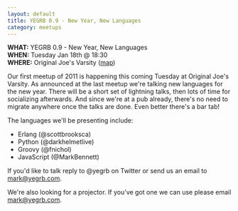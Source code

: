 ```yaml
---
layout: default
title: YEGRB 0.9 - New Year, New Languages
category: meetups
---
```


**WHAT:** YEGRB 0.9 - New Year, New Languages  
**WHEN:** Tuesday Jan 18th @ 18:30  
**WHERE:** Original Joe's Varsity ([map](http://goo.gl/maps/Rqdv))  

Our first meetup of 2011 is happening this coming Tuesday at Original Joe's Varsity.  As announced at the last meetup we're talking new languages for the new year.  There will be a short set of lightning talks, then lots of time for socializing afterwards.  And since we're at a pub already, there's no need to migrate anywhere once the talks are done.  Even better there's a bar tab!

The languages we'll be presenting include:

 * Erlang (@scottbrooksca)
 * Python (@darkhelmetlive)
 * Groovy (@fnichol)
 * JavaScript (@MarkBennett)

If you'd like to talk reply to @yegrb on Twitter or send us an email to mark@yegrb.com.

We're also looking for a projector.  If you've got one we can use please email mark@yegrb.com.
